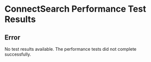 # ConnectSearch Performance Test Results

## Error
No test results available. The performance tests did not complete successfully.
